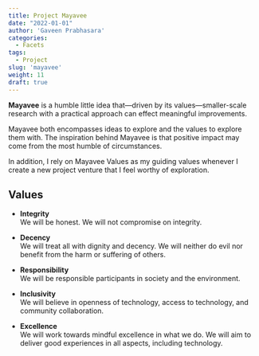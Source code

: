 ```yaml
---
title: Project Mayavee
date: "2022-01-01"
author: 'Gaveen Prabhasara'
categories:
  - Facets
tags:
  - Project
slug: 'mayavee'
weight: 11
draft: true
---
```


**Mayavee** is a humble little idea that—driven by its values—smaller-scale research with a practical approach can effect meaningful improvements.

Mayavee both encompasses ideas to explore and the values to explore them with. The inspiration behind Mayavee is that positive impact may come from the most humble of circumstances.

In addition, I rely on Mayavee Values as my guiding values whenever I create a new project venture that I feel worthy of exploration.

## Values

* **Integrity**  
We will be honest. We will not compromise on integrity.

* **Decency**  
We will treat all with dignity and decency. We will neither do evil nor benefit from the harm or suffering of others.

* **Responsibility**  
We will be responsible participants in society and the environment.

* **Inclusivity**  
We will believe in openness of technology, access to technology, and community collaboration.

* **Excellence**  
We will work towards mindful excellence in what we do. We will aim to deliver good experiences in all aspects, including technology.
